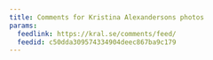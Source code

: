 ```yaml
---
title: Comments for Kristina Alexandersons photos
params:
  feedlink: https://kral.se/comments/feed/
  feedid: c50dda309574334904deec867ba9c179
---
```

